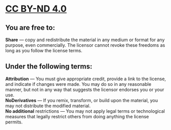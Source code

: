 # [CC BY-ND 4.0](https://creativecommons.org/licenses/by-nd/4.0/ "CC BY-ND 4.0")

## You are free to:

**Share** — copy and redistribute the material in any medium or format
for any purpose, even commercially.
The licensor cannot revoke these freedoms as long as you follow the license terms.

## Under the following terms:

**Attribution** — You must give appropriate credit, provide a link to the license, and indicate if changes were made. You may do so in any reasonable manner, but not in any way that suggests the licensor endorses you or your use.  
**NoDerivatives** — If you remix, transform, or build upon the material, you may not distribute the modified material.  
**No additional** restrictions — You may not apply legal terms or technological measures that legally restrict others from doing anything the license permits.
